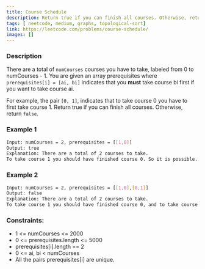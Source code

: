 ```yaml
---
title: Course Schedule
description: Return true if you can finish all courses. Otherwise, return false.
tags: [ neetcode, medium, graphs, topological-sort]
link: https://leetcode.com/problems/course-schedule/
images: []
---
```


### Description

There are a total of `numCourses` courses you have to take, labeled from 0 to numCourses - 1. You are given an array prerequisites where `prerequisites[i] = [ai, bi]` indicates that you **must** take course bi first if you want to take course ai.

For example, the pair `[0, 1]`, indicates that to take course 0 you have to first take course 1.
Return true if you can finish all courses. Otherwise, return `false`.

### Example 1

```bash
Input: numCourses = 2, prerequisites = [[1,0]]
Output: true
Explanation: There are a total of 2 courses to take. 
To take course 1 you should have finished course 0. So it is possible.
```

### Example 2

```bash
Input: numCourses = 2, prerequisites = [[1,0],[0,1]]
Output: false
Explanation: There are a total of 2 courses to take. 
To take course 1 you should have finished course 0, and to take course 0 you should also have finished course 1. So it is impossible.
```

### Constraints:

- 1 <= numCourses <= 2000 
- 0 <= prerequisites.length <= 5000 
- prerequisites[i].length == 2 
- 0 <= ai, bi < numCourses 
- All the pairs prerequisites[i] are unique.